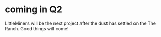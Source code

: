 # coming in Q2

LittleMiners will be the next project after the dust has settled on the The Ranch. Good things will come!
